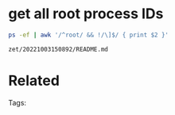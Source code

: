 # get all root process IDs
```bash
ps -ef | awk '/^root/ && !/\]$/ { print $2 }'
```

` zet/20221003150892/README.md `

# Related


Tags:

    
